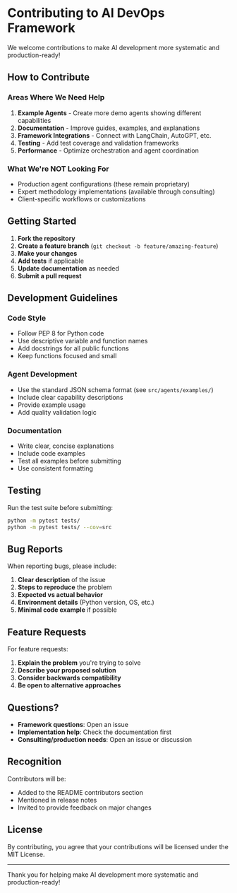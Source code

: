 # Contributing to AI DevOps Framework

We welcome contributions to make AI development more systematic and production-ready! 

## How to Contribute

### **Areas Where We Need Help**

1. **Example Agents** - Create more demo agents showing different capabilities
2. **Documentation** - Improve guides, examples, and explanations
3. **Framework Integrations** - Connect with LangChain, AutoGPT, etc.
4. **Testing** - Add test coverage and validation frameworks
5. **Performance** - Optimize orchestration and agent coordination

### **What We're NOT Looking For**

- Production agent configurations (these remain proprietary)
- Expert methodology implementations (available through consulting)
- Client-specific workflows or customizations

## Getting Started

1. **Fork the repository**
2. **Create a feature branch** (`git checkout -b feature/amazing-feature`)
3. **Make your changes**
4. **Add tests** if applicable
5. **Update documentation** as needed
6. **Submit a pull request**

## Development Guidelines

### **Code Style**
- Follow PEP 8 for Python code
- Use descriptive variable and function names
- Add docstrings for all public functions
- Keep functions focused and small

### **Agent Development**
- Use the standard JSON schema format (see `src/agents/examples/`)
- Include clear capability descriptions
- Provide example usage
- Add quality validation logic

### **Documentation**
- Write clear, concise explanations
- Include code examples
- Test all examples before submitting
- Use consistent formatting

## Testing

Run the test suite before submitting:

```bash
python -m pytest tests/
python -m pytest tests/ --cov=src
```

## Bug Reports

When reporting bugs, please include:

1. **Clear description** of the issue
2. **Steps to reproduce** the problem
3. **Expected vs actual behavior**
4. **Environment details** (Python version, OS, etc.)
5. **Minimal code example** if possible

## Feature Requests

For feature requests:

1. **Explain the problem** you're trying to solve
2. **Describe your proposed solution**
3. **Consider backwards compatibility**
4. **Be open to alternative approaches**

## Questions?

- **Framework questions**: Open an issue
- **Implementation help**: Check the documentation first
- **Consulting/production needs**: Open an issue or discussion

## Recognition

Contributors will be:
- Added to the README contributors section
- Mentioned in release notes
- Invited to provide feedback on major changes

## License

By contributing, you agree that your contributions will be licensed under the MIT License.

---

Thank you for helping make AI development more systematic and production-ready!